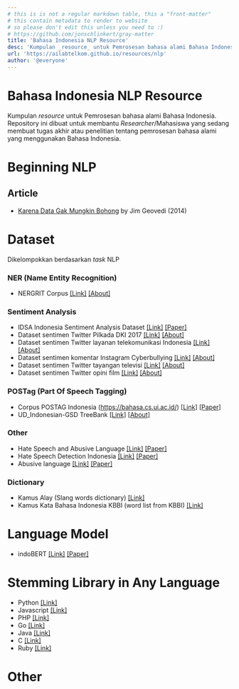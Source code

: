 ```yaml
---
# this is is not a regular markdown table, this a "front-matter"
# this contain metadata to render to website
# so please don't edit this unless you need to :)
# https://github.com/jonschlinkert/gray-matter
title: 'Bahasa Indonesia NLP Resource'
desc: 'Kumpulan _resource_ untuk Pemrosesan bahasa alami Bahasa Indonesia. Repository ini dibuat untuk membantu _Researcher_/Mahasiswa yang sedang membuat tugas akhir atau penelitian tentang pemrosesan bahasa alami yang menggunakan Bahasa Indonesia.'
url: 'https://ailabtelkom.github.io/resources/nlp'
author: '@everyone'
---
```



# Bahasa Indonesia NLP Resource

Kumpulan _resource_ untuk Pemrosesan bahasa alami Bahasa Indonesia. Repository ini dibuat untuk membantu _Researcher_/Mahasiswa yang sedang membuat tugas akhir atau penelitian tentang pemrosesan bahasa alami yang menggunakan Bahasa Indonesia.

# Beginning NLP

## Article

- [Karena Data Gak Mungkin Bohong](https://medium.com/@geovedi/karena-data-gak-mungkin-bohong-a17ff90cef87) by Jim Geovedi (2014)

# Dataset
Dikelompokkan berdasarkan _task_ NLP

### NER (Name Entity Recognition)
- NERGRIT Corpus [[Link]](https://ner.grit.id/index.php/front/about) [[About]](https://github.com/grit-id/nergrit-corpus)

### Sentiment Analysis
- IDSA Indonesia Sentiment Analysis Dataset [[Link]](https://github.com/ridife/dataset-idsa) [[Paper]](https://www.researchgate.net/publication/338409000_Dataset_Indonesia_untuk_Analisis_Sentimen)
- Dataset sentimen Twitter Pilkada DKI 2017 [[Link]](https://github.com/rizalespe/Dataset-Sentimen-Analisis-Bahasa-Indonesia#analisis-sentimen-tentang-opini-pilkada-dki-2017-pada-dokumen-twitter-berbahasa-indonesia-menggunakan-na%C3%AFve-bayes-dan-pembobotan-emoji) [[About]](https://github.com/rizalespe/Dataset-Sentimen-Analisis-Bahasa-Indonesia#analisis-sentimen-tentang-opini-pilkada-dki-2017-pada-dokumen-twitter-berbahasa-indonesia-menggunakan-na%C3%AFve-bayes-dan-pembobotan-emoji)
- Dataset sentimen Twitter layanan telekomunikasi Indonesia [[Link]](https://github.com/rizalespe/Dataset-Sentimen-Analisis-Bahasa-Indonesia#analisis-sentimen-tingkat-kepuasan-pengguna-penyedia-layanan-telekomunikasi-seluler-indonesia-pada-twitter-dengan-metode-support-vector-machine-dan-lexicon-based-features) [[About]](https://github.com/rizalespe/Dataset-Sentimen-Analisis-Bahasa-Indonesia#analisis-sentimen-tingkat-kepuasan-pengguna-penyedia-layanan-telekomunikasi-seluler-indonesia-pada-twitter-dengan-metode-support-vector-machine-dan-lexicon-based-features)
- Dataset sentimen komentar Instagram Cyberbullying [[Link]](https://github.com/rizalespe/Dataset-Sentimen-Analisis-Bahasa-Indonesia#analisis-sentimen-cyberbullying-pada-komentar-instagram-dengan-metode-klasifikasi-support-vector-machine) [[About]](https://github.com/rizalespe/Dataset-Sentimen-Analisis-Bahasa-Indonesia#analisis-sentimen-cyberbullying-pada-komentar-instagram-dengan-metode-klasifikasi-support-vector-machine)
- Dataset sentimen Twitter tayangan televisi [[Link]](https://github.com/rizalespe/Dataset-Sentimen-Analisis-Bahasa-Indonesia#analisis-sentimen-terhadap-tayangan-televisi-berdasarkan-opini-masyarakat-pada-media-sosial-twitter-menggunakan-metode-k-nearest-neighbor-dan-pembobotan-jumlah-retweet) [[About]](https://github.com/rizalespe/Dataset-Sentimen-Analisis-Bahasa-Indonesia#analisis-sentimen-terhadap-tayangan-televisi-berdasarkan-opini-masyarakat-pada-media-sosial-twitter-menggunakan-metode-k-nearest-neighbor-dan-pembobotan-jumlah-retweet)
- Dataset sentimen Twitter opini film [[Link]](https://github.com/rizalespe/Dataset-Sentimen-Analisis-Bahasa-Indonesia#analisis-sentimen-tentang-opini-film-pada-dokumen-twitter-berbahasa-indonesia-menggunakan-naive-bayes-dengan-perbaikan-kata-tidak-baku) [[About]](https://github.com/rizalespe/Dataset-Sentimen-Analisis-Bahasa-Indonesia#analisis-sentimen-tentang-opini-film-pada-dokumen-twitter-berbahasa-indonesia-menggunakan-naive-bayes-dengan-perbaikan-kata-tidak-baku)


### POSTag (Part Of Speech Tagging)
- Corpus POSTAG Indonesia (https://bahasa.cs.ui.ac.id/) [[Link]](https://bahasa.cs.ui.ac.id/postag/corpus) [[Paper]](http://bahasa.cs.ui.ac.id/postag/downloads/Designing%20an%20Indonesian%20Part%20of%20speech%20Tagset.pdf)
- UD_Indonesian-GSD TreeBank [[Link]](https://github.com/UniversalDependencies/UD_Indonesian-GSD) [[About]](https://github.com/UniversalDependencies/UD_Indonesian-GSD)

### Other
- Hate Speech and Abusive Language [[Link]](https://github.com/okkyibrohim/id-multi-label-hate-speech-and-abusive-language-detection) [[Paper]](https://www.aclweb.org/anthology/W19-3506.pdf)
- Hate Speech Detection Indonesia [[Link]](https://github.com/ialfina/id-hatespeech-detection/blob/master/IDHSD_RIO_unbalanced_713_2017.txt) [[Paper]](https://www.researchgate.net/publication/320131169_Hate_Speech_Detection_in_the_Indonesian_Language_A_Dataset_and_Preliminary_Study)
- Abusive language [[Link]](https://github.com/okkyibrohim/id-abusive-language-detection) [[Paper]](https://www.sciencedirect.com/science/article/pii/S1877050918314583)

### Dictionary
- Kamus Alay (Slang words dictionary) [[Link]](https://github.com/okkyibrohim/id-abusive-language-detection/blob/master/kamusalay.csv)
- Kamus Kata Bahasa Indonesia KBBI (word list from KBBI) [[Link]](https://github.com/damzaky/kumpulan-kata-bahasa-indonesia-KBBI)

# Language Model
- indoBERT [[Link]](https://huggingface.co/indobenchmark) [[Paper]](https://arxiv.org/abs/2009.05387)

# Stemming Library in Any Language

- Python [[Link]](https://github.com/har07/PySastrawi)
- Javascript [[Link]](https://github.com/damzaky/sastrawijs)
- PHP [[Link]](https://github.com/sastrawi/sastrawi)
- Go [[Link]](https://github.com/RadhiFadlillah/go-sastrawi)
- Java [[Link]](https://github.com/jsastrawi/jsastrawi)
- C [[Link]](https://github.com/mohangk/c_sastrawi)
- Ruby [[Link]](https://github.com/meisyal/sastrawi-ruby)

# Other
